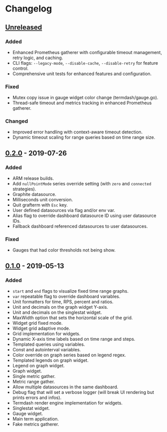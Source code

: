 # Changelog

## [Unreleased]

### Added

- Enhanced Prometheus gatherer with configurable timeout management, retry logic, and caching.
- CLI flags: `--legacy-mode`, `--disable-cache`, `--disable-retry` for feature control.
- Comprehensive unit tests for enhanced features and configuration.

### Fixed

- Mutex copy issue in gauge widget color change (termdash/gauge.go).
- Thread-safe timeout and metrics tracking in enhanced Prometheus gatherer.

### Changed

- Improved error handling with context-aware timeout detection.
- Dynamic timeout scaling for range queries based on time range size.

## [0.2.0] - 2019-07-26

### Added

- ARM release builds.
- Add `nullPointMode` series override setting (with `zero` and `connected` strategies).
- Graphite datasource.
- Milliseconds unit conversion.
- Quit grafterm with `Esc` key.
- User defined datasources via flag and/or env var.
- Alias flag to override dashboard datasource ID using user datasource IDs.
- Fallback dashboard referenced datasources to user datasources.

### Fixed

- Gauges that had color thresholds not being show.

## [0.1.0] - 2019-05-13

### Added

- `start` and `end` flags to visualize fixed time range graphs.
- `var` repeatable flag to override dashboard variables.
- Unit formatters for time, RPS, percent and ratios.
- Unit and decimals on the graph widget Y-axis.
- Unit and decimals on the singlestat widget.
- MaxWidth option that sets the horizontal scale of the grid.
- Widget grid fixed mode.
- Widget grid adaptive mode.
- Grid implementation for widgets.
- Dynamic X-axis time labels based on time range and steps.
- Templated queries using variables.
- Const and autointerval variables.
- Color override on graph series based on legend regex.
- Templated legends on graph widget.
- Legend on graph widget.
- Graph widget.
- Single metric gather.
- Metric range gather.
- Allow multiple datasources in the same dashboard.
- Debug flag that will set a verbose logger (will break UI rendering but prints errors and infos).
- Termdash render engine implementation for widgets.
- Singlestat widget.
- Gauge widget.
- Main term application.
- Fake metrics gatherer.

[unreleased]: https://github.com/slok/grafterm/compare/v0.2.0...HEAD
[0.2.0]: https://github.com/slok/grafterm/compare/v0.1.0...0.2.0
[0.1.0]: https://github.com/slok/grafterm/releases/tag/v0.1.0
